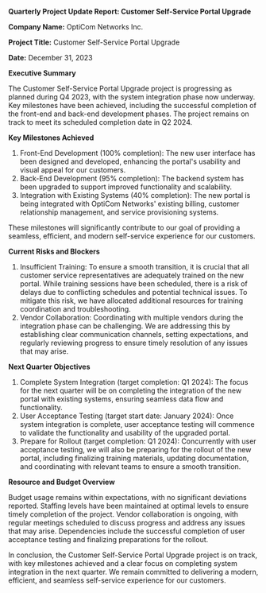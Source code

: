  **Quarterly Project Update Report: Customer Self-Service Portal Upgrade**

**Company Name:** OptiCom Networks Inc.

**Project Title:** Customer Self-Service Portal Upgrade

**Date:** December 31, 2023

**Executive Summary**

The Customer Self-Service Portal Upgrade project is progressing as planned during Q4 2023, with the system integration phase now underway. Key milestones have been achieved, including the successful completion of the front-end and back-end development phases. The project remains on track to meet its scheduled completion date in Q2 2024.

**Key Milestones Achieved**

1. Front-End Development (100% completion): The new user interface has been designed and developed, enhancing the portal's usability and visual appeal for our customers.
2. Back-End Development (95% completion): The backend system has been upgraded to support improved functionality and scalability.
3. Integration with Existing Systems (40% completion): The new portal is being integrated with OptiCom Networks' existing billing, customer relationship management, and service provisioning systems.

These milestones will significantly contribute to our goal of providing a seamless, efficient, and modern self-service experience for our customers.

**Current Risks and Blockers**

1. Insufficient Training: To ensure a smooth transition, it is crucial that all customer service representatives are adequately trained on the new portal. While training sessions have been scheduled, there is a risk of delays due to conflicting schedules and potential technical issues. To mitigate this risk, we have allocated additional resources for training coordination and troubleshooting.
2. Vendor Collaboration: Coordinating with multiple vendors during the integration phase can be challenging. We are addressing this by establishing clear communication channels, setting expectations, and regularly reviewing progress to ensure timely resolution of any issues that may arise.

**Next Quarter Objectives**

1. Complete System Integration (target completion: Q1 2024): The focus for the next quarter will be on completing the integration of the new portal with existing systems, ensuring seamless data flow and functionality.
2. User Acceptance Testing (target start date: January 2024): Once system integration is complete, user acceptance testing will commence to validate the functionality and usability of the upgraded portal.
3. Prepare for Rollout (target completion: Q1 2024): Concurrently with user acceptance testing, we will also be preparing for the rollout of the new portal, including finalizing training materials, updating documentation, and coordinating with relevant teams to ensure a smooth transition.

**Resource and Budget Overview**

Budget usage remains within expectations, with no significant deviations reported. Staffing levels have been maintained at optimal levels to ensure timely completion of the project. Vendor collaboration is ongoing, with regular meetings scheduled to discuss progress and address any issues that may arise. Dependencies include the successful completion of user acceptance testing and finalizing preparations for the rollout.

In conclusion, the Customer Self-Service Portal Upgrade project is on track, with key milestones achieved and a clear focus on completing system integration in the next quarter. We remain committed to delivering a modern, efficient, and seamless self-service experience for our customers.